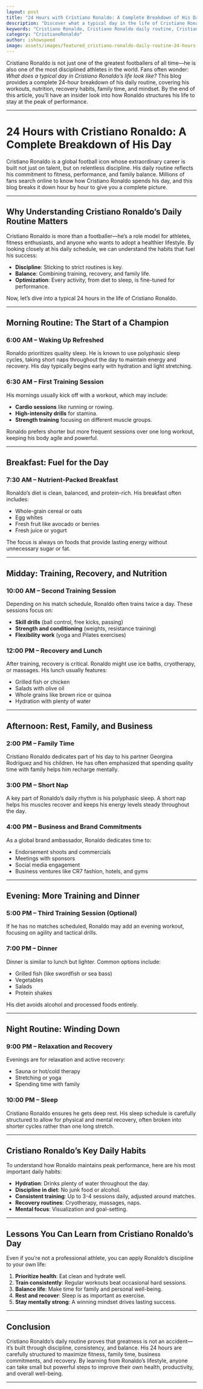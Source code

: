 ```yaml
---
layout: post
title: "24 Hours with Cristiano Ronaldo: A Complete Breakdown of His Day"
description: "Discover what a typical day in the life of Cristiano Ronaldo looks like. From his intense training routines and diet to family time and recovery, here’s a full breakdown of his 24 hours."
keywords: "Cristiano Ronaldo, Cristiano Ronaldo daily routine, Cristiano Ronaldo workout, Cristiano Ronaldo diet, Cristiano Ronaldo lifestyle"
category: "CristianoRonaldo"
author: ishowspeed
image: assets/images/featured_cristiano-ronaldo-daily-routine-24-hours.webp
---
```


Cristiano Ronaldo is not just one of the greatest footballers of all time—he is also one of the most disciplined athletes in the world. Fans often wonder: *What does a typical day in Cristiano Ronaldo’s life look like?* This blog provides a complete 24-hour breakdown of his daily routine, covering his workouts, nutrition, recovery habits, family time, and mindset. By the end of this article, you’ll have an insider look into how Ronaldo structures his life to stay at the peak of performance.

---

# 24 Hours with Cristiano Ronaldo: A Complete Breakdown of His Day

Cristiano Ronaldo is a global football icon whose extraordinary career is built not just on talent, but on relentless discipline. His daily routine reflects his commitment to fitness, performance, and family balance. Millions of fans search online to know how Cristiano Ronaldo spends his day, and this blog breaks it down hour by hour to give you a complete picture.

<ins class="adsbygoogle"
     style="display:block"
     data-ad-client="ca-pub-2784742237479601"
     data-ad-slot="3760872290"
     data-ad-format="auto"
     data-full-width-responsive="true"></ins>
<script>
     (adsbygoogle = window.adsbygoogle || []).push({});
</script>

---

## Why Understanding Cristiano Ronaldo’s Daily Routine Matters

Cristiano Ronaldo is more than a footballer—he’s a role model for athletes, fitness enthusiasts, and anyone who wants to adopt a healthier lifestyle. By looking closely at his daily schedule, we can understand the habits that fuel his success:

- **Discipline**: Sticking to strict routines is key.  
- **Balance**: Combining training, recovery, and family life.  
- **Optimization**: Every activity, from diet to sleep, is fine-tuned for performance.  

Now, let’s dive into a typical 24 hours in the life of Cristiano Ronaldo.

---

## Morning Routine: The Start of a Champion

### 6:00 AM – Waking Up Refreshed  
Ronaldo prioritizes quality sleep. He is known to use polyphasic sleep cycles, taking short naps throughout the day to maintain energy and recovery. His day typically begins early with hydration and light stretching.

<ins class="adsbygoogle"
     style="display:block"
     data-ad-client="ca-pub-2784742237479601"
     data-ad-slot="3760872290"
     data-ad-format="auto"
     data-full-width-responsive="true"></ins>
<script>
     (adsbygoogle = window.adsbygoogle || []).push({});
</script>

### 6:30 AM – First Training Session  
His mornings usually kick off with a workout, which may include:  
- **Cardio sessions** like running or rowing.  
- **High-intensity drills** for stamina.  
- **Strength training** focusing on different muscle groups.  

Ronaldo prefers shorter but more frequent sessions over one long workout, keeping his body agile and powerful.

---

## Breakfast: Fuel for the Day

### 7:30 AM – Nutrient-Packed Breakfast  
Ronaldo’s diet is clean, balanced, and protein-rich. His breakfast often includes:  
- Whole-grain cereal or oats  
- Egg whites  
- Fresh fruit like avocado or berries  
- Fresh juice or yogurt  

The focus is always on foods that provide lasting energy without unnecessary sugar or fat.

---

## Midday: Training, Recovery, and Nutrition

### 10:00 AM – Second Training Session  
Depending on his match schedule, Ronaldo often trains twice a day. These sessions focus on:  
- **Skill drills** (ball control, free kicks, passing)  
- **Strength and conditioning** (weights, resistance training)  
- **Flexibility work** (yoga and Pilates exercises)  

<ins class="adsbygoogle"
     style="display:block"
     data-ad-client="ca-pub-2784742237479601"
     data-ad-slot="3760872290"
     data-ad-format="auto"
     data-full-width-responsive="true"></ins>
<script>
     (adsbygoogle = window.adsbygoogle || []).push({});
</script>

### 12:00 PM – Recovery and Lunch  
After training, recovery is critical. Ronaldo might use ice baths, cryotherapy, or massages. His lunch usually features:  
- Grilled fish or chicken  
- Salads with olive oil  
- Whole grains like brown rice or quinoa  
- Hydration with plenty of water  

---

## Afternoon: Rest, Family, and Business

### 2:00 PM – Family Time  
Cristiano Ronaldo dedicates part of his day to his partner Georgina Rodríguez and his children. He has often emphasized that spending quality time with family helps him recharge mentally.

### 3:00 PM – Short Nap  
A key part of Ronaldo’s daily rhythm is his polyphasic sleep. A short nap helps his muscles recover and keeps his energy levels steady throughout the day.

### 4:00 PM – Business and Brand Commitments  
As a global brand ambassador, Ronaldo dedicates time to:  
- Endorsement shoots and commercials  
- Meetings with sponsors  
- Social media engagement  
- Business ventures like CR7 fashion, hotels, and gyms  

---

## Evening: More Training and Dinner

<ins class="adsbygoogle"
     style="display:block"
     data-ad-client="ca-pub-2784742237479601"
     data-ad-slot="3760872290"
     data-ad-format="auto"
     data-full-width-responsive="true"></ins>
<script>
     (adsbygoogle = window.adsbygoogle || []).push({});
</script>

### 5:00 PM – Third Training Session (Optional)  
If he has no matches scheduled, Ronaldo may add an evening workout, focusing on agility and tactical drills.

### 7:00 PM – Dinner  
Dinner is similar to lunch but lighter. Common options include:  
- Grilled fish (like swordfish or sea bass)  
- Vegetables  
- Salads  
- Protein shakes  

His diet avoids alcohol and processed foods entirely.

---

## Night Routine: Winding Down

### 9:00 PM – Relaxation and Recovery  
Evenings are for relaxation and active recovery:  
- Sauna or hot/cold therapy  
- Stretching or yoga  
- Spending time with family  

### 10:00 PM – Sleep  
Cristiano Ronaldo ensures he gets deep rest. His sleep schedule is carefully structured to allow for physical and mental recovery, often broken into shorter cycles rather than one long stretch.

---

## Cristiano Ronaldo’s Key Daily Habits

To understand how Ronaldo maintains peak performance, here are his most important daily habits:  

- **Hydration**: Drinks plenty of water throughout the day.  
- **Discipline in diet**: No junk food or alcohol.  
- **Consistent training**: Up to 3-4 sessions daily, adjusted around matches.  
- **Recovery routines**: Cryotherapy, massages, naps.  
- **Mental focus**: Visualization and goal-setting.  

---

## Lessons You Can Learn from Cristiano Ronaldo’s Day

Even if you’re not a professional athlete, you can apply Ronaldo’s discipline to your own life:  

1. **Prioritize health**: Eat clean and hydrate well.  
2. **Train consistently**: Regular workouts beat occasional hard sessions.  
3. **Balance life**: Make time for family and personal well-being.  
4. **Rest and recover**: Sleep is as important as exercise.  
5. **Stay mentally strong**: A winning mindset drives lasting success.  

<ins class="adsbygoogle"
     style="display:block"
     data-ad-client="ca-pub-2784742237479601"
     data-ad-slot="3760872290"
     data-ad-format="auto"
     data-full-width-responsive="true"></ins>
<script>
     (adsbygoogle = window.adsbygoogle || []).push({});
</script>

---

## Conclusion

Cristiano Ronaldo’s daily routine proves that greatness is not an accident—it’s built through discipline, consistency, and balance. His 24 hours are carefully structured to maximize fitness, family time, business commitments, and recovery. By learning from Ronaldo’s lifestyle, anyone can take small but powerful steps to improve their own health, productivity, and overall well-being.

---